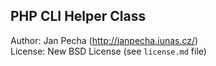 PHP CLI Helper Class
--------------------

Author: Jan Pecha (http://janpecha.iunas.cz/)
<br>License: New BSD License (see ```license.md``` file)
